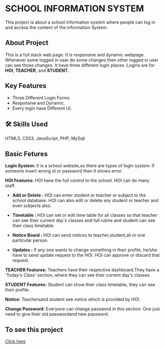 
# SCHOOL INFORMATION SYSTEM

This project is about a school information system where people can log in and access the content of the information System.



## About Project

This is a full stack web page. It is responsive and dynamic 
webpage. Whenever some logged in user do some changes then other logged in user can see those changes.
It have three different login places. Logins are for **HOI**, **TEACHER**, and **STUDENT**. 

  
## Key Features

 - Three Different Login Forms
 - Responsive and Dynamic.
 - Every login have Different UI.

  
## 🛠 Skills Used
 HTML5, CSS3, JavaScript, PHP, MySqli
  


  
## Basic Fetures

**Login System:** It is a school website,so there are types of login system. If someone insert wrong id or password then it shows error.

**HOI Features:** HOI have the full control to the school. HOI can do many staff.

- **Add or Delete :** HOI can enter student or teacher or subject to the school database. HOI can also edit or delete any student or teacher and even subjects also.

- **Timetable :** HOI can set or edit time table for all classes so that teacher can see their current day's classes and full rutine and student can see their class timetable.

- **Notice Board :** HOI can send notices to teacher,student,all or one particular person.

- **Updates :** If any one wants to change something in their profile, he/she have to send update request to the HOI. HOI can approve or discard that request.

**TEACHER Features:** Teachers have their respective dashboard.They have a 'Today's Class' section, where they can see their current day's classes.

**STUDENT Features:** Student can show their class timetable, they can see their profile.

**Notice:** Teachersand student see notice which is provided by HOI.

**Change Password:** Everyone can change password in this section. One just need to give their old passwordand new password.

## To see this project

[Click here](http://davmois.000webhostapp.com)

  
